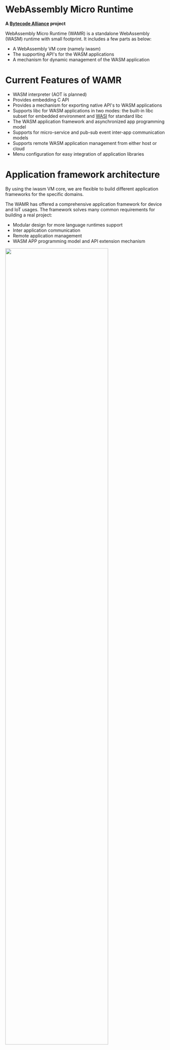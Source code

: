 WebAssembly Micro Runtime
=========================

**A [Bytecode Alliance][BA] project**

[BA]: https://bytecodealliance.org/

WebAssembly Micro Runtime (WAMR) is a standalone WebAssembly (WASM) runtime with small footprint. It includes a few parts as below:
- A WebAssembly VM core (namely iwasm)
- The supporting API's for the WASM applications
- A mechanism for dynamic management of the WASM application


Current Features of WAMR
=========================
- WASM interpreter (AOT is planned)
- Provides embedding C API
- Provides a mechanism for exporting native API's to WASM applications
- Supports libc for WASM applications in two modes: the built-in libc subset for embedded environment and [WASI](https://github.com/WebAssembly/WASI) for standard libc
- The WASM application framework and asynchronized app programming model
- Supports for micro-service and pub-sub event inter-app communication models
- Supports remote WASM application management from either host or cloud
- Menu configuration for easy integration of application libraries

Application framework architecture
===================================

By using the iwasm VM core, we are flexible to build different application frameworks for the specific domains.

The WAMR has offered a comprehensive application framework for device and IoT usages. The framework solves many common requirements for building a real project:
- Modular design for more language runtimes support
- Inter application communication
- Remote application management
- WASM APP programming model and API extension mechanism

<img src="./doc/pics/wamr-arch.JPG" width="80%">



Build WAMR
==========

## Build WAMR VM core


WAMR VM core (iwasm) can support building for different target platforms:
- Linux
- Zephyr
- MacOS
- VxWorks
- AliOS-Things
- Intel Software Guard Extention (SGX)

See [Build WAMR VM core](./doc/build_wamr.md) for the detailed instructions.

## Libc building options

WAMR supports WASI for standard libc library as well as a [built-in libc subset](./doc/wamr_api.md) for tiny footprint.

WASI is supported for following platforms and enabled by default building:
- Linux



## Embed WAMR VM core

WAMR can be built into a standalone executable which takes the WASM application file name as input, and then executes it. In some other situations, the WAMR source code is embedded the product code and built into the final product.

WAMR provides a set of C API for loading the WASM module, instantiating the module and invoking a WASM function from a native call.  See [Embed WAMR VM core](./doc/embed_wamr.md) for the details.

The WAMR application framework supports dynamically installing WASM application remotely by embedding the WAMR VM core. It can be used as reference for how to use the embedding API's.


## Integrate  WAMR application library

The WAMR provides an application framework which supports event driven programming model as below:

- Single thread per WASM app instance
- App must implement system callbacks: on_init, on_destroy

Application programming API sets are available as below:

- Timer
- Micro service (Request/Response) and Pub/Sub inter-app communication
- Sensor
- Connectivity and data transmission
- 2D graphic UI (based on littlevgl)

See [WAMR application library](./doc/wamr_api.md) for the details.

One WAMR build can select a subset from the WAMR application library. Refer to the sample "simple" for how to integrate API sets into WAMR building.



## Build WAMR with customized application library

When WAMR is integrated into a specific project, it probably includes additional project specific applications APIs which can be either expansion or modification to the standard WAMR application library.

The extended application library should be created in the folder [core/iwasm/lib/app-libs](./core/iwasm/lib/app-libs/). See the [doc/export_native_api.md](./doc/export_native_api.md) for the details.



# Create WASM application SDK

When a customized WAMR runtime is shipped with the products, an associated WASM application SDK should be distributed to the application developers in order to develop WASM applications for the product. At the most time, the WASM application SDK should match the version of the runtime distribution.


Typically a WASM APP SDK package contains following components:

* **WASI-SDK**: only needed when WASI is enabled in the runtime. It can be a link to the WASI-SDK GitHub or the full offline copy.
* **sysroot** folder: only needed when WASI is not enabled in the runtime. copied from [test-tools/toolchain/sysroot](./test-tools/toolchain/sysroot)
* **app-lib** folder: copied from [core/iwasm/lib/app-libs](./core/iwasm/lib/app-libs/)
* **cmake toolchain** file: copied from [test-tools/toolchain/wamr_toolchain.cmake](./test-tools/toolchain/wamr_toolchain.cmake)
* optionally with some guide documents and samples



Build WASM applications
===================================

WebAssembly as a new binary instruction can be viewed as a virtual architecture. If the WASM application is developed in C/C++ language,  developers can use conventional cross-compilation procedure to build the WASM application.  cmake is the recommended building tool and Clang is the preferred compiler. While emcc may still work but it is not guaranteed.

Refer to [Build WASM applications](doc/build_wasm_app.md) for details.


Samples and demos
=================

The WAMR samples are located in folder [./samples](./samples). A sample usually contains the WAMR runtime build, WASM applications and test tools. The WARM provides following samples:
- [Simple](./samples/simple/README.md): The runtime is integrated with most of the WAMR APP libaries and multiple WASM applications are provided for using different WASM API set.
- [littlevgl](./samples/littlevgl/README.md): Demostrating the graphic user interface application usage on WAMR. The whole [LittlevGL](https://github.com/littlevgl/) 2D user graphic library and the UI application is built into WASM application.
- [gui](./samples/gui/README.md): Moved the [LittlevGL](https://github.com/littlevgl/) library into the runtime and defined a WASM application interface by wrapping the littlevgl API.
- [IoT-APP-Store-Demo](./test-tools/IoT-APP-Store-Demo/README.md): A web site for demostrating a WASM APP store usage where we can remotely install and uninstall WASM application on remote devices.


The graphic user interface demo photo:

![WAMR samples diagram](./doc/pics/vgl_demo.png "WAMR samples diagram")




Releases and acknowledgments
============================

WAMR is a community efforts. Since Intel Corp contributed the first release of this open source project, this project has received many good contributions from the community.

See the [major features releasing history and contributor names](./doc/release_ack.md)


Roadmap
=======

See the [roadmap](./doc/roadmap.md) to understand what major features are planned or under development.

Please submit issues for any new feature request, or your plan for contributing new features.


License
=======
WAMR uses the same license as LLVM: the `Apache 2.0 license` with the LLVM
exception. See the LICENSE file for details. This license allows you to freely
use, modify, distribute and sell your own products based on WAMR.
Any contributions you make will be under the same license.


Submit issues and contact the maintainers
=========================================
[Click here to submit. Your feedback is always welcome!](https://github.com/intel/wasm-micro-runtime/issues/new)


Contact the maintainers: imrt-public@intel.com
